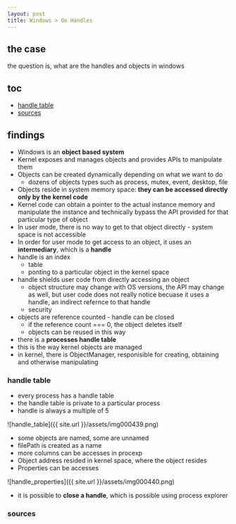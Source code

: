 ```yaml
---
layout: post
title: Windows > On Handles
---
```

## the case	
the question is, what are the handles and objects in windows

## toc
<!-- TOC -->

- [handle table](#handle-table)
- [sources](#sources)

<!-- /TOC -->

## findings
* Windows is an **object based system**
* Kernel exposes and manages objects and provides APIs to manipulate them
* Objects can be created dynamically depending on what we want to do
    * dozens of objects types such as process, mutex, event, desktop, file
* Objects reside in system memory space: **they can be accessed directly only by the kernel code**
* Kernel code can obtain a pointer to the actual instance memory and manipulate the instance and technically bypass the API provided for that particular type of object
* In user mode, there is no way to get to that object directly - system space is not accessible
* In order for user mode to get access to an object, it uses an **intermediary**, which is a **handle**
* handle is an index
    * table
    * ponting to a particular object in the kernel space
 * handle shields user code from directly accessing an object
    * object structure may change with OS versions, the API may change as well, but user code does not really notice becuase it uses a handle, an indirect refernce to that handle
    * security 
* objects are reference counted - handle can be closed
    * if the reference count === 0, the object deletes itself
    * objects can be reused in this way 
* there is a **processes handle table**
* this is the way kernel objects are managed
* in kernel, there is ObjectManager, responisible for creating, obtaining and otherwise manipulating 

### handle table
* every process has a handle table
* the handle table is private to a particular process
* handle is always a multiple of 5

![handle_table]({{ site.url }}/assets/img000439.png)

* some objects are named, some are unnamed
* filePath is created as a name
* more columns can be accesses in procexp
* Object address resided in kernel space, where the object resides
* Properties can be accesses

![handle_properties]({{ site.url }}/assets/img000440.png)

* it is possible to **close a handle**, which is possible using process explorer

### sources